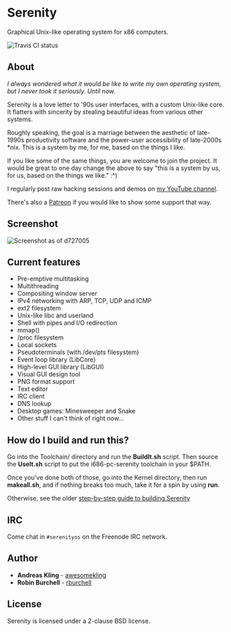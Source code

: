 # Serenity

Graphical Unix-like operating system for x86 computers.

![Travis CI status](https://api.travis-ci.com/SerenityOS/serenity.svg?branch=master)

## About

*I always wondered what it would be like to write my own operating system, but I never took it seriously. Until now.*

Serenity is a love letter to '90s user interfaces, with a custom Unix-like core. It flatters with sincerity by stealing beautiful ideas from various other systems.

Roughly speaking, the goal is a marriage between the aesthetic of late-1990s productivity software and the power-user accessibility of late-2000s \*nix. This is a system by me, for me, based on the things I like.

If you like some of the same things, you are welcome to join the project. It would be great to one day change the above to say "this is a system by us, for us, based on the things we like." :^)

I regularly post raw hacking sessions and demos on [my YouTube channel](https://www.youtube.com/channel/UC3ts8coMP645hZw9JSD3pqQ).

There's also a [Patreon](https://www.patreon.com/serenityos) if you would like to show some support that way.

## Screenshot

![Screenshot as of d727005](https://raw.githubusercontent.com/awesomekling/serenity/master/Meta/screenshot-d727005.png)

## Current features

* Pre-emptive multitasking
* Multithreading
* Compositing window server
* IPv4 networking with ARP, TCP, UDP and ICMP
* ext2 filesystem
* Unix-like libc and userland
* Shell with pipes and I/O redirection
* mmap()
* /proc filesystem
* Local sockets
* Pseudoterminals (with /dev/pts filesystem)
* Event loop library (LibCore)
* High-level GUI library (LibGUI)
* Visual GUI design tool
* PNG format support
* Text editor
* IRC client
* DNS lookup
* Desktop games: Minesweeper and Snake
* Other stuff I can't think of right now...

## How do I build and run this?

Go into the Toolchain/ directory and run the **BuildIt.sh** script. Then source the **UseIt.sh** script to put the i686-pc-serenity toolchain in your $PATH.

Once you've done both of those, go into the Kernel directory, then run
**makeall.sh**, and if nothing breaks too much, take it for a spin by using
**run**.

Otherwise, see the older [step-by-step guide to building Serenity](https://github.com/awesomekling/serenity/blob/master/Meta/BuildInstructions.md)

## IRC

Come chat in `#serenityos` on the Freenode IRC network.

## Author

* **Andreas Kling** - [awesomekling](https://github.com/awesomekling)
* **Robin Burchell** - [rburchell](https://github.com/rburchell)

## License

Serenity is licensed under a 2-clause BSD license.
